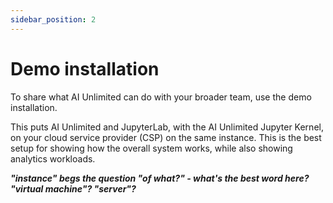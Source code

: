 ```yaml
---
sidebar_position: 2
---
```


# Demo installation

To share what AI Unlimited can do with your broader team, use the demo installation.

This puts AI Unlimited and JupyterLab, with the AI Unlimited Jupyter Kernel, on your cloud service provider (CSP) on the same instance. This is the best setup for showing how the overall system works, while also showing analytics workloads.

***"instance" begs the question "of what?" - what's the best word here? "virtual machine"? "server"?***